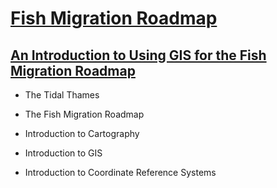 # [Fish Migration Roadmap](https://fishroadmap.london/)

## [An Introduction to Using GIS for the Fish Migration Roadmap](https://bookdown.org/tep/an_introduction_to_using_gis_for_the_fish_migration_roadmap/)

- The Tidal Thames

- The Fish Migration Roadmap

- Introduction to Cartography

- Introduction to GIS

- Introduction to Coordinate Reference Systems
